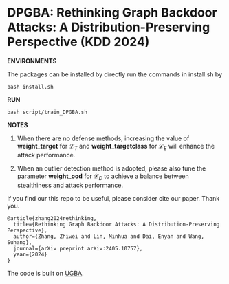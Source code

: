 
# DPGBA: Rethinking Graph Backdoor Attacks: A Distribution-Preserving Perspective (KDD 2024)

  

**ENVIRONMENTS**

  

The packages can be installed by directly run the commands in install.sh by

  


    bash install.sh

  

**RUN**

  

    bash script/train_DPGBA.sh

**NOTES**

  

1. When there are no defense methods, increasing the value of **weight_target** for $\mathcal{L}_T$ and **weight_targetclass** for $\mathcal{L}_E$ will enhance the attack performance.

2. When an outlier detection method is adopted, please also tune the parameter **weight_ood** for $\mathcal{L}_D$ to achieve a balance between stealthiness and attack performance.

If you find our this repo to be useful, please consider cite our paper. Thank you.

    @article{zhang2024rethinking,
      title={Rethinking Graph Backdoor Attacks: A Distribution-Preserving Perspective},
      author={Zhang, Zhiwei and Lin, Minhua and Dai, Enyan and Wang, Suhang},
      journal={arXiv preprint arXiv:2405.10757},
      year={2024}
    }

  

The code is built on [UGBA](https://github.com/ventr1c/UGBA).